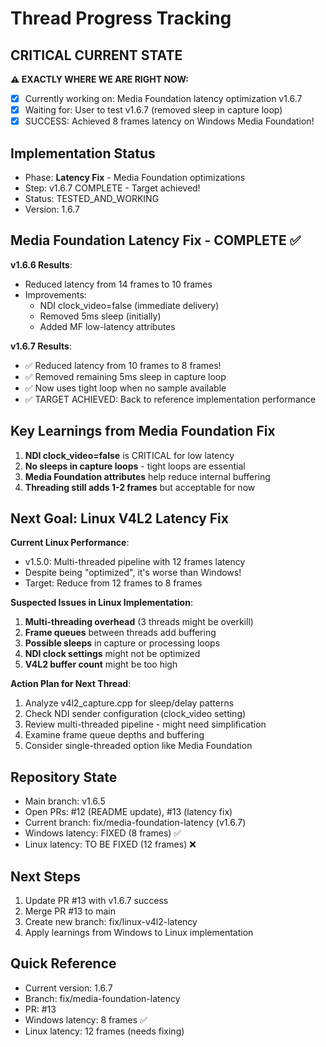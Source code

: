 # Thread Progress Tracking

## CRITICAL CURRENT STATE
**⚠️ EXACTLY WHERE WE ARE RIGHT NOW:**
- [x] Currently working on: Media Foundation latency optimization v1.6.7
- [x] Waiting for: User to test v1.6.7 (removed sleep in capture loop)
- [x] SUCCESS: Achieved 8 frames latency on Windows Media Foundation!

## Implementation Status
- Phase: **Latency Fix** - Media Foundation optimizations
- Step: v1.6.7 COMPLETE - Target achieved!
- Status: TESTED_AND_WORKING
- Version: 1.6.7

## Media Foundation Latency Fix - COMPLETE ✅
**v1.6.6 Results**:
- Reduced latency from 14 frames to 10 frames
- Improvements:
  - NDI clock_video=false (immediate delivery)
  - Removed 5ms sleep (initially)
  - Added MF low-latency attributes

**v1.6.7 Results**:
- ✅ Reduced latency from 10 frames to 8 frames!
- ✅ Removed remaining 5ms sleep in capture loop
- ✅ Now uses tight loop when no sample available
- ✅ TARGET ACHIEVED: Back to reference implementation performance

## Key Learnings from Media Foundation Fix
1. **NDI clock_video=false** is CRITICAL for low latency
2. **No sleeps in capture loops** - tight loops are essential
3. **Media Foundation attributes** help reduce internal buffering
4. **Threading still adds 1-2 frames** but acceptable for now

## Next Goal: Linux V4L2 Latency Fix
**Current Linux Performance**:
- v1.5.0: Multi-threaded pipeline with 12 frames latency
- Despite being "optimized", it's worse than Windows!
- Target: Reduce from 12 frames to 8 frames

**Suspected Issues in Linux Implementation**:
1. **Multi-threading overhead** (3 threads might be overkill)
2. **Frame queues** between threads add buffering
3. **Possible sleeps** in capture or processing loops
4. **NDI clock settings** might not be optimized
5. **V4L2 buffer count** might be too high

**Action Plan for Next Thread**:
1. Analyze v4l2_capture.cpp for sleep/delay patterns
2. Check NDI sender configuration (clock_video setting)
3. Review multi-threaded pipeline - might need simplification
4. Examine frame queue depths and buffering
5. Consider single-threaded option like Media Foundation

## Repository State
- Main branch: v1.6.5
- Open PRs: #12 (README update), #13 (latency fix)
- Current branch: fix/media-foundation-latency (v1.6.7)
- Windows latency: FIXED (8 frames) ✅
- Linux latency: TO BE FIXED (12 frames) ❌

## Next Steps
1. Update PR #13 with v1.6.7 success
2. Merge PR #13 to main
3. Create new branch: fix/linux-v4l2-latency
4. Apply learnings from Windows to Linux implementation

## Quick Reference
- Current version: 1.6.7
- Branch: fix/media-foundation-latency
- PR: #13
- Windows latency: 8 frames ✅
- Linux latency: 12 frames (needs fixing)
